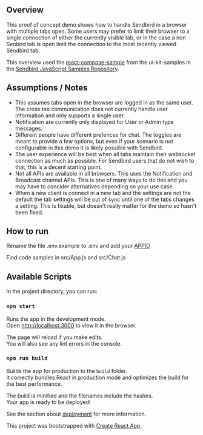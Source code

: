 ## Overview

This proof of concept demo shows how to handle Sendbird in a browser with multiple tabs open. Some users may prefer to limit their browser to a single connection of either the currently visible tab, or in the case a non Senbird tab is open limit the connection to the most recently viewed Sendbird tab.

This overview used the [react-compose-sample](https://github.com/sendbird/SendBird-JavaScript/tree/master/uikit-samples/composed-react-app) from the ui-kit-samples in the [Sendbird JavaScript Samples Repository](https://github.com/sendbird/SendBird-JavaScript).

## Assumptions / Notes

- This assumes tabs open in the browser are logged in as the same user. The cross tab communication does not currently handle user information and only supports a single user.
- Notification are currently only displayed for User or Admin type messages.
- Different people have different prefences for chat. The toggles are meant to provide a few options, but even if your scenario is not configurable in this demo it is likely possible with Sendbird.
- The user experience will be best when all tabs maintain their websocket connection as much as possible. For Sendbird users that do not wish to that, this is a decent starting point.
- Not all APIs are available in all browsers. This uses the Notification and Broadcast channel APIs. This is one of many ways to do this and you may have to concider alternatives depending on your use case.
- When a new client is connect in a new tab and the settings are not the default the tab settings will be out of sync until one of the tabs changes a setting. This is fixable, but doesn't really matter for the demo so hasn't been fixed.
  
## How to run

Rename the file .env.example to .env and add your [APPID](https://dashboard.sendbird.com/)

Find code samples in src/App.js and src/Chat.js

## Available Scripts

In the project directory, you can run:

### `npm start`

Runs the app in the development mode.<br />
Open [http://localhost:3000](http://localhost:3000) to view it in the browser.

The page will reload if you make edits.<br />
You will also see any lint errors in the console.

### `npm run build`

Builds the app for production to the `build` folder.<br />
It correctly bundles React in production mode and optimizes the build for the best performance.

The build is minified and the filenames include the hashes.<br />
Your app is ready to be deployed!

See the section about [deployment](https://facebook.github.io/create-react-app/docs/deployment) for more information.

This project was bootstrapped with [Create React App](https://github.com/facebook/create-react-app).
